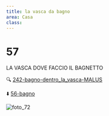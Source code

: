 ```yaml
---
title: la vasca da bagno
area: Casa
class:
---
```

# 57
LA VASCA DOVE FACCIO IL BAGNETTO

🔍 [242-bagno-dentro_la_vasca-MALUS](242-bagno-dentro_la_vasca-MALUS.md)

⬇️ [56-bagno](56-bagno.md)

![foto_72](_assets/preview_color/foto_72.jpg)